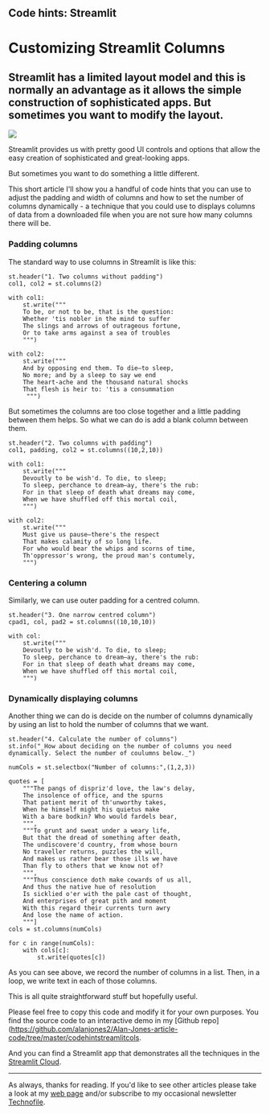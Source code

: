 ## Code hints: Streamlit 
#  Customizing Streamlit Columns
## Streamlit has a limited layout model and this is normally an advantage as it allows the simple construction of sophisticated apps. But sometimes you want to modify the layout.

![](https://github.com/alanjones2/Alan-Jones-article-code/raw/master/codehintstreamlitcols/images/Screenshot%202022-05-02%20163012.png)

Streamlit provides us with pretty good UI controls and options that allow the easy creation of sophisticated and great-looking apps.

But sometimes you want to do something a little different.

This short article I'll show you a handful of code hints that you can use to adjust the padding and width of columns and how to set the number of columns dynamically - a technique that you could use to displays columns of data from a downloaded file when you are not sure how many columns there will be.

### Padding columns

The standard way to use columns in Streamlit is like this:

    st.header("1. Two columns without padding")
    col1, col2 = st.columns(2)

    with col1:
        st.write("""
        To be, or not to be, that is the question:
        Whether 'tis nobler in the mind to suffer
        The slings and arrows of outrageous fortune,
        Or to take arms against a sea of troubles
        """)

    with col2:
        st.write("""
        And by opposing end them. To die—to sleep,
        No more; and by a sleep to say we end
        The heart-ache and the thousand natural shocks
        That flesh is heir to: 'tis a consummation
         """)

But sometimes the columns are too close together and a little padding between them helps. So what we can do is add a blank column between them.

    st.header("2. Two columns with padding")
    col1, padding, col2 = st.columns((10,2,10))

    with col1:
        st.write("""
        Devoutly to be wish'd. To die, to sleep;
        To sleep, perchance to dream—ay, there's the rub:
        For in that sleep of death what dreams may come,
        When we have shuffled off this mortal coil,
        """)

    with col2:
        st.write("""
        Must give us pause—there's the respect
        That makes calamity of so long life.
        For who would bear the whips and scorns of time,
        Th'oppressor's wrong, the proud man's contumely,
        """)

### Centering a column

Similarly, we can use outer padding for a centred column.



    st.header("3. One narrow centred column")
    cpad1, col, pad2 = st.columns((10,10,10))

    with col:
        st.write("""
        Devoutly to be wish'd. To die, to sleep;
        To sleep, perchance to dream—ay, there's the rub:
        For in that sleep of death what dreams may come,
        When we have shuffled off this mortal coil,
        """)

### Dynamically displaying columns 

Another thing we can do is decide on the number of columns dynamically by using an list to hold the number of columns that we want.

    st.header("4. Calculate the number of columns")
    st.info("_How about deciding on the number of columns you need dynamically. Select the number of coulumns below._")

    numCols = st.selectbox("Number of columns:",(1,2,3))

    quotes = [
        """The pangs of dispriz'd love, the law's delay,
        The insolence of office, and the spurns
        That patient merit of th'unworthy takes,
        When he himself might his quietus make
        With a bare bodkin? Who would fardels bear,
        """,
        """To grunt and sweat under a weary life,
        But that the dread of something after death,
        The undiscovere'd country, from whose bourn
        No traveller returns, puzzles the will,
        And makes us rather bear those ills we have
        Than fly to others that we know not of?
        """,
        """Thus conscience doth make cowards of us all,
        And thus the native hue of resolution
        Is sicklied o'er with the pale cast of thought,
        And enterprises of great pith and moment
        With this regard their currents turn awry
        And lose the name of action.
        """]
    cols = st.columns(numCols)

    for c in range(numCols):
        with cols[c]:
            st.write(quotes[c])

As you can see above, we record the number of columns in a list. Then, in a loop, we write text in each of those columns.

This is all quite straightforward stuff but hopefully useful.

Please feel free to copy this code and modify it for your own purposes. You find the source code to an interactive demo in my [Github repo](https://github.com/alanjones2/Alan-Jones-article-code/tree/master/codehintstreamlitcols.

And you can find a Streamlit app that demonstrates all the techniques in the [Streamlit Cloud](https://share.streamlit.io/alanjones2/alan-jones-article-code/codehintstreamlitcols/stcols.py).

---

As always, thanks for reading. If you'd like to see other articles please take a look at my [web page](https://alanjones2.github.io/) and/or subscribe to my occasional newsletter [Technofile](https://technofile.substack.com/).